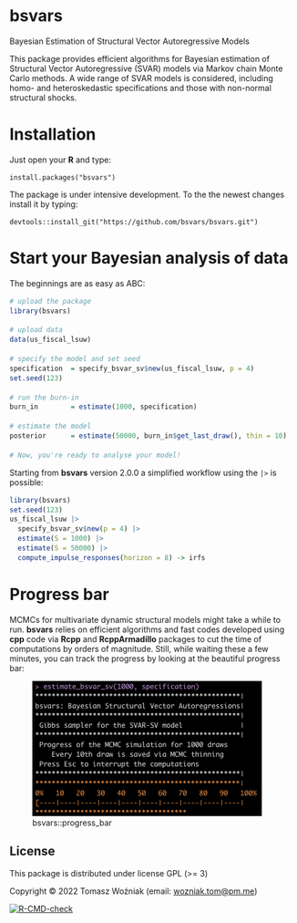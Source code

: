 
<!-- README.md is generated from README.Rmd. Please edit that file -->

# bsvars

Bayesian Estimation of Structural Vector Autoregressive Models

This package provides efficient algorithms for Bayesian estimation of
Structural Vector Autoregressive (SVAR) models via Markov chain Monte
Carlo methods. A wide range of SVAR models is considered, including
homo- and heteroskedastic specifications and those with non-normal
structural shocks.

# Installation

Just open your **R** and type:

    install.packages("bsvars")

The package is under intensive development. To the the newest changes
install it by typing:

    devtools::install_git("https://github.com/bsvars/bsvars.git")

# Start your Bayesian analysis of data

The beginnings are as easy as ABC:

``` r
# upload the package
library(bsvars)

# upload data
data(us_fiscal_lsuw)
 
# specify the model and set seed
specification  = specify_bsvar_sv$new(us_fiscal_lsuw, p = 4)
set.seed(123)
 
# run the burn-in
burn_in        = estimate(1000, specification)

# estimate the model
posterior      = estimate(50000, burn_in$get_last_draw(), thin = 10)

# Now, you're ready to analyse your model!
```

Starting from **bsvars** version 2.0.0 a simplified workflow using the
`|>` is possible:

``` r
library(bsvars)
set.seed(123)
us_fiscal_lsuw |>
  specify_bsvar_sv$new(p = 4) |>
  estimate(S = 1000) |> 
  estimate(S = 50000) |> 
  compute_impulse_responses(horizon = 8) -> irfs
```

# Progress bar

MCMCs for multivariate dynamic structural models might take a while to
run. **bsvars** relies on efficient algorithms and fast codes developed
using **cpp** code via **Rcpp** and **RcppArmadillo** packages to cut
the time of computations by orders of magnitude. Still, while waiting
these a few minutes, you can track the progress by looking at the
beautiful progress bar:

<figure>
<img src="inst/varia/progress.png" alt="bsvars::progress_bar" />
<figcaption aria-hidden="true">bsvars::progress_bar</figcaption>
</figure>

## License

This package is distributed under license GPL (\>= 3)

Copyright © 2022 Tomasz Woźniak (email: <wozniak.tom@pm.me>)

<!-- badges: start -->

[![R-CMD-check](https://github.com/donotdespair/bsvars/actions/workflows/R-CMD-check.yaml/badge.svg)](https://github.com/donotdespair/bsvars/actions/workflows/R-CMD-check.yaml)
<!-- badges: end -->
